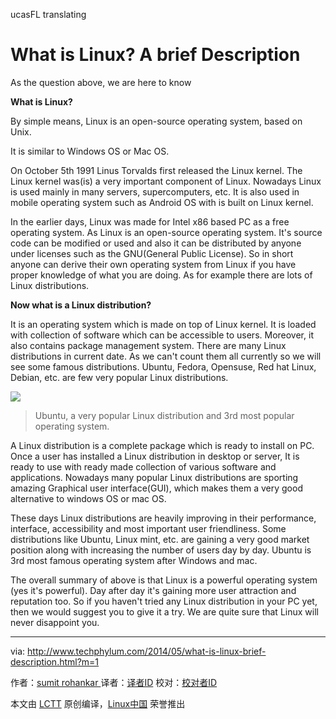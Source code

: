 ucasFL translating
# What is Linux? A brief Description


As the question above, we are here to know

**What is Linux?**

By simple means, Linux is an open-source operating system, based on Unix.

It is similar to Windows OS or Mac OS.

On October 5th 1991 Linus Torvalds first released the Linux kernel. The Linux kernel was(is) a very important component of Linux. Nowadays Linux is used mainly in many servers, supercomputers, etc. It is also used in mobile operating system such as Android OS with is built on Linux kernel.

In the earlier days, Linux was made for Intel x86 based PC as a free operating system. As Linux is an open-source operating system. It's source code can be modified or used and also it can be distributed by anyone under licenses such as the GNU(General Public License). So in short anyone can derive their own operating system from Linux if you have proper knowledge of what you are doing. As for example there are lots of Linux distributions.

**Now what is a Linux distribution?**

It is an operating system which is made on top of Linux kernel. It is loaded with collection of software which can be accessible to users. Moreover, it also contains package management system. There are many Linux distributions in current date. As we can't count them all currently so we will see some famous distributions.
Ubuntu, Fedora, Opensuse, Red hat Linux, Debian, etc. are few very popular Linux distributions.

 [
 ![](https://3.bp.blogspot.com/-8ckfHXqKaPA/U2o2ufvZ0nI/AAAAAAAAAN0/Frd4OS7m7dk/s280/image_1.png)
][1]
> Ubuntu, a very popular Linux distribution and 3rd most popular operating system.


A Linux distribution is a complete package which is ready to install on PC. Once a user has installed a Linux distribution in desktop or server, It is ready to use with ready made collection of various software and applications. Nowadays many popular Linux distributions are sporting amazing Graphical user interface(GUI), which makes them a very good alternative to windows OS or mac OS.

These days Linux distributions are heavily improving in their performance, interface, accessibility and most important user friendliness. Some distributions like Ubuntu, Linux mint, etc. are gaining a very good market position along with increasing the number of users day by day. Ubuntu is 3rd most famous operating system after Windows and mac.

The overall summary of above is that Linux is a powerful operating system (yes it's powerful). Day after day it's gaining more user attraction and reputation too. So if you haven't tried any Linux distribution in your PC yet, then we would suggest you to give it a try. We are quite sure that Linux will never disappoint you.

--------------------------------------------------------------------------------

via: http://www.techphylum.com/2014/05/what-is-linux-brief-description.html?m=1

作者：[sumit rohankar ][a]
译者：[译者ID](https://github.com/译者ID)
校对：[校对者ID](https://github.com/校对者ID)

本文由 [LCTT](https://github.com/LCTT/TranslateProject) 原创编译，[Linux中国](https://linux.cn/) 荣誉推出

[a]:https://plus.google.com/112160169713374382262
[1]:http://3.bp.blogspot.com/-8ckfHXqKaPA/U2o2ufvZ0nI/AAAAAAAAAN0/Frd4OS7m7dk/s1600/image_1.png
[2]:http://www.techphylum.com/2014/05/desktop-gadgets-in-linux-ubuntu.html
